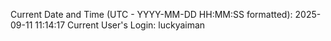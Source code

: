 Current Date and Time (UTC - YYYY-MM-DD HH:MM:SS formatted): 2025-09-11 11:14:17
Current User's Login: luckyaiman
